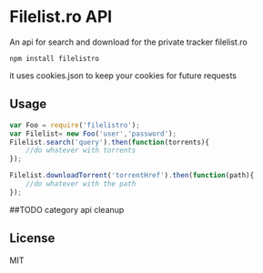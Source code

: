 # Filelist.ro API
An api for search and download for the private tracker filelist.ro
```
npm install filelistro
```
it uses cookies.json to keep your cookies for future requests
## Usage

``` js
var Foo = require('filelistro');
var Filelist= new Foo('user','password');
Filelist.search('query').then(function(torrents){
	//do whatever with torrents
});

Filelist.downloadTorrent('torrentHref').then(function(path){
	//do whatever with the path
});
```

##TODO
category api
cleanup

## License

MIT